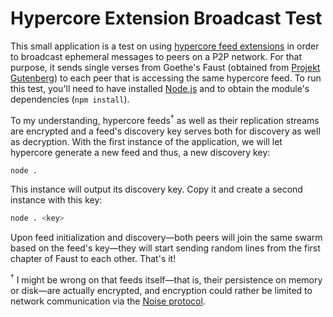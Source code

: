 # Hypercore Extension Broadcast Test

This small application is a test on using [hypercore feed extensions](https://github.com/mafintosh/hypercore#ext--feedregisterextensionname-handlers) in order to broadcast ephemeral messages to peers on a P2P network. For that purpose, it sends single verses from Goethe's Faust (obtained from [Projekt Gutenberg](https://www.projekt-gutenberg.org/goethe/faust1/faust1.html)) to each peer that is accessing the same hypercore feed. To run this test, you'll need to have installed [Node.js](https://nodejs.org/en/) and to obtain the module's dependencies (`npm install`).

To my understanding, hypercore feeds<sup>†</sup> as well as their replication streams are encrypted and a feed's discovery key serves both for discovery as well as decryption. With the first instance of the application, we will let hypercore generate a new feed and thus, a new discovery key:

```bash
node .
```

This instance will output its discovery key. Copy it and create a second instance with this key:

```bash
node . <key>
```

Upon feed initialization and discovery—both peers will join the same swarm based on the feed's key—they will start sending random lines from the first chapter of Faust to each other. That's it!

<sup>†</sup> I might be wrong on that feeds itself—that is, their persistence on memory or disk—are actually encrypted, and encryption could rather be limited to network communication via the [Noise protocol](https://noiseprotocol.org/).

